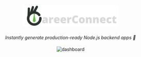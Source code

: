<h1 align="center">
    <a href="https://career-connect-ten.vercel.app/">
    <img src="./.github/assets/careerconnect-w.png">
    </a>
</h1>

<p align="center">
  <i align="center">Instantly generate production-ready Node.js backend apps 🚀</i>
</p>

<h4 align="center">
  
</h4>

<p align="center">
    <img src="https://github.com/Arnab-Afk/CareerConnect/.github/overview.png" alt="dashboard"/>
</p>
